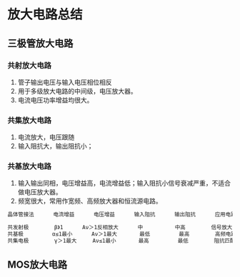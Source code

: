 # 放大电路总结

## 三极管放大电路

### 共射放大电路

1. 管子输出电压与输入电压相位相反
1. 用于多级放大电路的中间级，电压放大器。
1. 电流电压功率增益均很大。

### 共集放大电路

1. 电流放大，电压跟随
1. 输入阻抗大，输出阻抗小；

### 共基放大电路

1. 输入输出同相，电压增益高，电流增益低；输入阻抗小信号衰减严重，不适合做电压放大器。
1. 频宽很大，常用作宽频、高频放大器和恒流源电路。

```markdown
晶体管接法      电流增益      电压增益      输入阻抗      输出阻抗      应用电路

共发射极        β》1      Aν＞1反相放大      中          中高        信号放大器
共基极         α≤1最小      Aν＞1最大       最低         最高        高频电路,高频响应好
共集电极        γ＞1最大     Aν≤1最小       最高         最低        阻抗匹配,射极跟随器
```

## MOS放大电路
